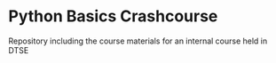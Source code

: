 # Python Basics Crashcourse
Repository including the course materials for an internal course held in DTSE 
